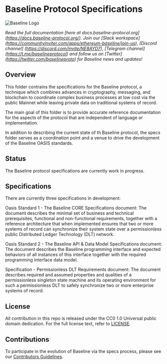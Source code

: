 # Baseline Protocol Specifications

![Baseline Logo](https://raw.githubusercontent.com/ethereum-oasis/baseline/master/docs/assets/baseline-logo/Web/examples/PNGs/horizontal/baselineHorizontal-Logo-FullColor.png)

*Read the full documentation [here at docs.baseline-protocol.org] (https://docs.baseline-protocol.org/).*
*Join our [Slack workspace] (https://communityinviter.com/apps/ethereum-baseline/join-us), [Discord channel] (https://discord.com/invite/NE8AYD7), [Telegram channel] (https://t.me/baselineprotocol) and follow us on [Twitter] (https://twitter.com/baselineproto) for Baseline news and updates!* 

## Overview

This folder contrains the specifications for the Baseline protocol, a technique which combines advances in cryptography, messaging, and blockchain to coordinate complex business processes at low cost via the public Mainnet while leaving private data on traditional systems of record.

The main goal of this folder is to provide accurate reference documentation for the aspects of the protocol that are independent of language or implementation. 

In addition to describing the current state of th Baseline protocol, the specs folder serves as a coordination point and a venue to drive the development of the Baseline OASIS standards. 

## Status

The Baseline protocol specifications are currently work in progress.

## Specifications

There are currently three specifications in development:

Oasis Standard 1 - The Baseline CORE Specifications document: The document describes the minimal set of business and technical prerequisites, functional and non-functional requirements, together with a reference architecture that when implemented ensures that two or more systems of record can synchronize their system state over a permissionless public Distributed Ledger Technology (DLT) network.

Oasis Standard 2 - The Baseline API & Data Model Specifications document: The document describes the Baseline programming interface and expected behaviors of all instances of this interface together with the required programming interface data model.

Specification - Permissionless DLT Requirements document: The document describes required and assumed properties and qualities of a permissionless singleton state machine and its operating environment for such a permissionless DLT to safely synchronize two or more enterprise systems of record.

## License

All contribution in this repo is released under the CC0 1.0 Universal public domain dedication. For the full license text, refer to [LICENSE](https://github.com/ethereum-oasis/baseline/blob/master/LICENSE).

## Contributions

To participate in the evolution of Baseline via the specs process, please see our [Contributors Guidelines](https://docs.baseline-protocol.org/community/contributors).
